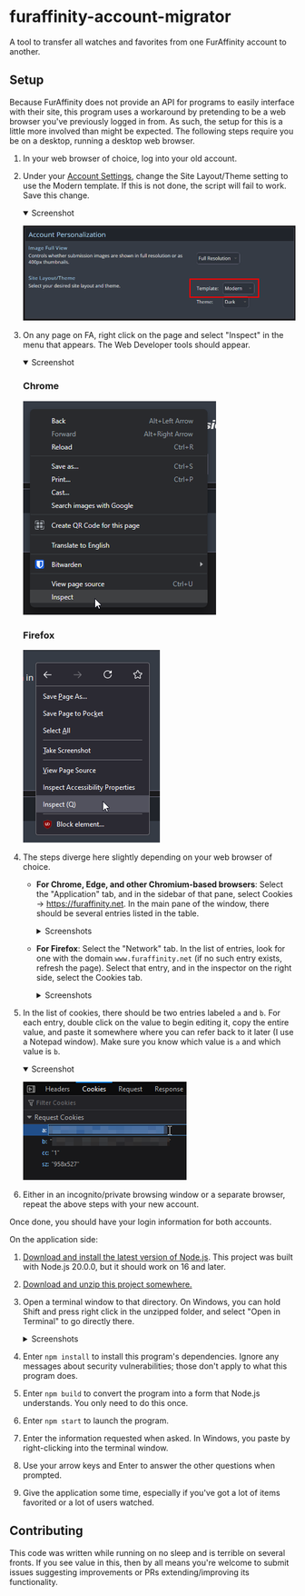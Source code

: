 # furaffinity-account-migrator
A tool to transfer all watches and favorites from one FurAffinity account to another. 

## Setup

Because FurAffinity does not provide an API for programs to easily interface with their site, this program uses a workaround by pretending to be a web browser you've previously logged in from. As such, the setup for this is a little more involved than might be expected. The following steps require you be on a desktop, running a desktop web browser. 

1. In your web browser of choice, log into your old account. 
2. Under your [Account Settings](https://www.furaffinity.net/controls/settings/), change the Site Layout/Theme setting to use the Modern template. If this is not done, the script will fail to work. Save this change.
  
    <details open>
    <summary>Screenshot</summary>

    ![](./images/settings.png)

    </details>

3. On any page on FA, right click on the page and select "Inspect" in the menu that appears. The Web Developer tools should appear.

    <details open>
    <summary>Screenshot</summary>

    ### Chrome
    ![](./images/inspect_chrome.png)

    ### Firefox
    ![](./images/inspect_firefox.png)

    </details>

4. The steps diverge here slightly depending on your web browser of choice. 

    * **For Chrome, Edge, and other Chromium-based browsers**: Select the "Application" tab, and in the sidebar of that pane, select Cookies -> https://furaffinity.net. In the main pane of the window, there should be several entries listed in the table.

        <details>
        <summary>Screenshots</summary>

        ![](./images/chrome_applications_menu.png)
        ![](./images/chrome_cookies_view.png)

        </details>

    * **For Firefox**: Select the "Network" tab. In the list of entries, look for one with the domain `www.furaffinity.net` (if no such entry exists, refresh the page). Select that entry, and in the inspector on the right side, select the Cookies tab.

        <details>
        <summary>Screenshots</summary>

        ![](./images/firefox_network_tab.png)
        ![](./images/firefox_cookies_view.png)

        </details>

5. In the list of cookies, there should be two entries labeled `a` and `b`. For each entry, double click on the value to begin editing it, copy the entire value, and paste it somewhere where you can refer back to it later (I use a Notepad window). Make sure you know which value is `a` and which value is `b`. 

    <details open>
    <summary>Screenshot</summary>

    ![](./images/copying_cookies.png)

    </details>

6. Either in an incognito/private browsing window or a separate browser, repeat the above steps with your new account.

Once done, you should have your login information for both accounts.

On the application side:

1. [Download and install the latest version of Node.js](https://nodejs.org/en). This project was built with Node.js 20.0.0, but it should work on 16 and later.
2. [Download and unzip this project somewhere.](https://github.com/TheAppleFreak/furaffinity-account-migrator/archive/refs/heads/main.zip)
3. Open a terminal window to that directory. On Windows, you can hold Shift and press right click in the unzipped folder, and select "Open in Terminal" to go directly there. 

    <details>
    <summary>Screenshots</summary>

    ![](./images/terminal.png)

    </details>


4. Enter `npm install` to install this program's dependencies. Ignore any messages about security vulnerabilities; those don't apply to what this program does.
5. Enter `npm build` to convert the program into a form that Node.js understands. You only need to do this once.
6. Enter `npm start` to launch the program.
7. Enter the information requested when asked. In Windows, you paste by right-clicking into the terminal window. 
8. Use your arrow keys and Enter to answer the other questions when prompted.
9. Give the application some time, especially if you've got a lot of items favorited or a lot of users watched. 

## Contributing

This code was written while running on no sleep and is terrible on several fronts. If you see value in this, then by all means you're welcome to submit issues suggesting improvements or PRs extending/improving its functionality. 
